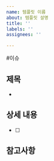 ```yaml
---
name: 템플릿 이름
about: 템플릿 설명
title: ''
labels: ''
assignees: ''

---
```


#이슈
## 제목
-

## 상세 내용
- [ ]

## 참고사항
